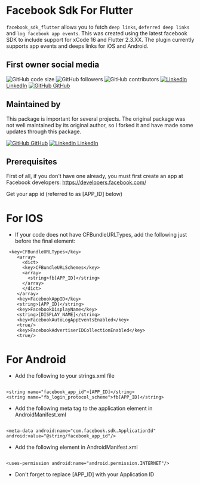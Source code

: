 # Facebook Sdk For Flutter
`facebook_sdk_flutter` allows you to fetch `deep links`, `deferred deep links` and `log facebook app events`.
This was created using the latest facebook SDK to include support for xCode 16 and Flutter 2.3.XX. The plugin currently supports app events and deeps links for iOS and Android. 

## First owner social media

![GitHub code size](https://img.shields.io/github/languages/code-size/saadfarhan124/sadfarhan124-facebook_flutter_plugin)
![GitHub followers](https://img.shields.io/github/followers/saadfarhan124?style=social)
![GitHub contributors](https://img.shields.io/github/contributors/saadfarhan124/sadfarhan124-facebook_flutter_plugin)
[![Linkedin](https://i.stack.imgur.com/gVE0j.png) LinkedIn](https://www.linkedin.com/in/saadfarhan124/)
[![GitHub](https://i.stack.imgur.com/tskMh.png) GitHub](https://github.com/saadfarhan124/)

## Maintained by

This package is important for several projects. The original package was not well maintained by its original author, so I forked it and have made some updates through this package.

[![GitHub](https://i.stack.imgur.com/tskMh.png) GitHub](https://github.com/griajobag/)
[![Linkedin](https://i.stack.imgur.com/gVE0j.png) LinkedIn](https://linkedin.com/in/putujoliartaguna)

## Prerequisites

First of all, if you don't have one already, you must first create an app at Facebook developers: https://developers.facebook.com/

Get your app id (referred to as [APP_ID] below)

# For IOS

* If your code does not have CFBundleURLTypes, add the following just before the final </dict> element:
```
 <key>CFBundleURLTypes</key>
    <array>
      <dict>
      <key>CFBundleURLSchemes</key>
      <array>
        <string>fb[APP_ID]</string>
      </array>
      </dict>
    </array>
    <key>FacebookAppID</key>
    <string>[APP_ID]</string>
    <key>FacebookDisplayName</key>
    <string>[DISPLAY_NAME]</string>
    <key>FacebookAutoLogAppEventsEnabled</key>
    <true/>
    <key>FacebookAdvertiserIDCollectionEnabled</key>
    <true/>
```

# For Android 

* Add the following to your strings.xml file 
```

<string name="facebook_app_id">[APP_ID]</string>
<string name="fb_login_protocol_scheme">fb[APP_ID]</string>

```

* Add the following meta tag to the application element in AndroidManifest.xml
```

<meta-data android:name="com.facebook.sdk.ApplicationId" android:value="@string/facebook_app_id"/>

```

* Add the following element in AndroidManifest.xml
```

<uses-permission android:name="android.permission.INTERNET"/>

```

* Don't forget to replace [APP_ID] with your Application ID

